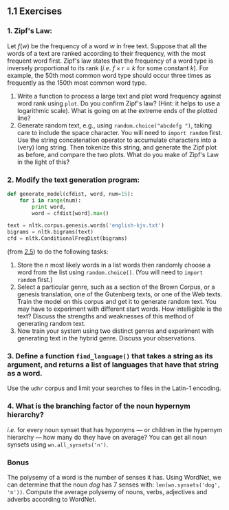 1.1 Exercises
-------------
### 1. Zipf's Law:
Let $f(w)$ be the frequency of a word $w$ in free text. Suppose that all the words of a text are ranked according to their frequency, with the most frequent word first. Zipf's law states that the frequency of a word type is inversely proportional to its rank $(i.e.~f \times r = k$ for some constant $k)$. For example, the 50th most common word type should occur three times as frequently as the 150th most common word type.
1. Write a function to process a large text and plot word frequency against word rank using `plot`. Do you confirm Zipf's law? (Hint: it helps to use a logarithmic scale). What is going on at the extreme ends of the plotted line?
2. Generate random text, e.g., using `random.choice("abcdefg ")`, taking care to include the space character.  You will need to `import random` first. Use the string concatenation operator to accumulate characters into a (very)
long string.  Then tokenize this string, and generate the Zipf plot as before, and compare the two plots.  What do you make of Zipf's Law in the light of this?

### 2. Modify the text generation program: 
```python
def generate_model(cfdist, word, num=15):
    for i in range(num):
        print word,
        word = cfdist[word].max()

text = nltk.corpus.genesis.words('english-kjv.txt')
bigrams = nltk.bigrams(text)
cfd = nltk.ConditionalFreqDist(bigrams)
```
(from [2.5](http://www.nltk.org/book_1ed/ch02.html#code-random-text)) to do the following tasks:
1. Store the *n* most likely words in a list words then randomly choose a word from the list using `random.choice()`. (You will need to `import random` first.)
2. Select a particular genre, such as a section of the Brown Corpus, or a genesis translation, one of the Gutenberg texts, or one of the Web texts.  Train the model on this corpus and get it to generate random text.  You may have to experiment with different start words. How intelligible is the text?  Discuss the strengths and weaknesses of this method of generating random text.
3. Now train your system using two distinct genres and experiment with generating text in the hybrid genre.  Discuss your observations.

### 3. Define a function `find_language()` that takes a string as its argument, and returns a list of languages that have that string as a word. 
Use the `udhr` corpus and limit your searches to files in the Latin-1 encoding.

### 4. What is the branching factor of the noun hypernym hierarchy?
*i.e.* for every noun synset that has hyponyms — or children in the hypernym hierarchy — how many do they have on average? You can get all noun synsets using `wn.all_synsets('n')`.

### Bonus
The polysemy of a word is the number of senses it has. Using WordNet, we can determine that the noun *dog* has 7 senses with: `len(wn.synsets('dog', 'n'))`. Compute the average polysemy of nouns, verbs, adjectives and adverbs according to WordNet.